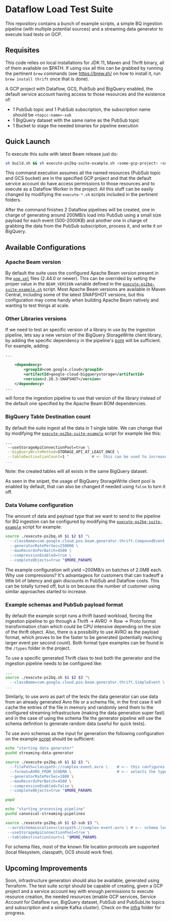 # Dataflow Load Test Suite

This repository contains a bunch of example scripts, a simple BQ ingestion pipeline (with multiple potential sources) and a streaming data generator to execute load tests on GCP.  

## Requisites

This code relies on local installations for JDK 11, Maven and Thrift binary, all of them available on $PATH. If using osx all this can be grabbed by running the pertinent `brew` commands (see https://brew.sh/ on how to install it, run `brew install thrift` once that is done).

A GCP project with Dataflow, GCS, PubSub and BigQuery enabled, the default service account having access to those resources and the existence of: 
* 1 PubSub topic and 1 PubSub subscription, the subscription name should be `<topic-name>-sub` 
* 1 BigQuery dataset with the same name as the PubSub topic
* 1 Bucket to stage the needed binaries for pipeline execution

## Quick Launch

To execute this suite with latest Beam release just do: 

```bash
sh build.sh && sh execute-ps2bq-suite-example.sh <some-gcp-project> <some-pubsub-topic-name> <some-bucket-name>
```

This command execution assumes all the named resources (PubSub topic and GCS bucket) are in the specified GCP project and that the default service account do have access permissions to those resources and to execute as a Dataflow Worker in the project. All this stuff can be easily changed by modifiying the `execute-*.sh` scripts included in the pertinent folders. 

After the command finishes 2 Dataflow pipelines will be created, one in charge of generating around 200MB/s load into PubSub using a small size payload for each event (500-2000KB) and another one in charge of grabbing the data from the PubSub subscription, process it, and write it on BigQuery. 

## Available Configurations

### Apache Beam version 

By default the suite uses the configured Apache Beam version present in the [`pom.xml`](https://github.com/prodriguezdefino/dataflow-streaming-generator/blob/main/pom.xml#L17) files (2.44.0 or newer). This can be overrided by setting the proper value in the `BEAM_VERSION` variable defined in the [`execute-ps2bq-suite-example.sh`](execute-ps2bq-suite-example.sh)  script. Most Apache Beam versions are available in Maven Central, including some of the latest SNAPSHOT versions, but this configuration may come handy when building Apache Beam natively and wanting to test things at scale. 

### Other Libraries versions 

If we need to test an specific version of a library in use by the ingestion pipeline, lets say a new version of the BigQuery StorageWrite client library, by adding the specific dependency in the pipeline's [pom](https://github.com/prodriguezdefino/dataflow-streaming-generator/blob/main/canonical-streaming-pipelines/pom.xml) will be sufficient. For example, adding: 

```xml
...
    
    <dependency>
        <groupId>com.google.cloud</groupId>
        <artifactId>google-cloud-bigquerystorage</artifactId>
        <version>2.28.3-SNAPSHOT</version>
    </dependency>
...
```

will force the ingestion pipeline to use that version of the library instead of the default one specified by the Apache Beam BOM dependencies. 

### BigQuery Table Destination count

By default the suite ingest all the data in 1 single table. We can change that by modifying the [`execute-ps2bq-suite-example`](https://github.com/prodriguezdefino/dataflow-streaming-generator/blob/main/execute-ps2bq-suite-example.sh#L38) script for example like this: 

```bash
...
 --useStorageApiConnectionPool=true \
 --bigQueryWriteMethod=STORAGE_API_AT_LEAST_ONCE \
 --tableDestinationCount=1 "          # <- this can be used to increase the number of destination tables
...
```

Note: the created tables will all exists in the same BigQuery dataset.

As seen in the snipet, the usage of BigQuery StorageWrite client pool is enabled by default, that can also be changed if needed using `false` to turn it off.

### Data Volume configuration

The amount of data and payload type that we want to send to the pipeline for BQ ingestion can be configured by modifying the [`execute-ps2bq-suite-example`](https://github.com/prodriguezdefino/dataflow-streaming-generator/blob/main/execute-ps2bq-suite-example.sh#L25) script for example:

```bash
source ./execute-ps2bq.sh $1 $2 $3 "\
  --className=com.google.cloud.pso.beam.generator.thrift.CompoundEvent \     # The payload to be generated with random data
  --generatorRatePerSec=250000 \                                             # The quantity of elements per second to be generated
  --maxRecordsPerBatch=4500 \                                                # The batch element count to be used for PubSub messages
  --compressionEnabled=true \                                                # The compression setting
  --completeObjects=true "$MORE_PARAMS                                       # If the payload objects have all the fields set 
```

The example configuration will yield ~200MB/s on batches of 2.0MB each. Why use compressions? It's advantageos for customers that can tradeoff a little bit of latency and gain discounts in PubSub and Dataflow costs. This can be totally turned off, but is on because the number of customer using similar approaches started to increase.

### Example schemas and PubSub payload format

By default the example script runs a thrift based workload, forcing the ingestion pipeline to go through a Thrift -> AVRO -> Row -> Proto format transformation chain which could be CPU intensive depending on the size of the thrift object. Also, there is a possibility to use AVRO as the payload format, which proves to be the faster to be generated (potentially reaching larger event per second count). Both format type examples can be found in the `/types` folder in the project. 

To use a specific generated Thrift class to test both the generator and the ingestion pipeline needs to be configured like:

```bash
...
source ./execute-ps2bq.sh $1 $2 $3 "\
  --className=com.google.cloud.pso.beam.generator.thrift.SimpleEvent \     # <-- changes the thrift type used to generate data
...
```

Similarly, to use avro as part of the tests the data generator can use data from an already generated Avro file or a schema file, in the first case it will cache the entries of the file in memory and randomly send them to the configured streaming infrastructure (making the data generation super fast) and in the case of using the schema file the generator pipeline will use the schema definition to generate random data (useful for quick tests). 

To use avro schemas as the input for generation the following configuration on the example [script](https://github.com/prodriguezdefino/dataflow-streaming-generator/blob/main/execute-ps2bq-suite-example.sh#L20) should be sufficient: 

``` bash
echo "starting data generator"
pushd streaming-data-generator

source ./execute-ps2bq.sh $1 $2 $3 "\
  --filePath=classpath://complex-event.avro \    # <-- this configures the file being read from classpath, other locations are supported 
  --format=AVRO_FROM_SCHEMA \                    # <-- selects the type of avro generation, AVRO_FROM_FILE would work here as well
  --generatorRatePerSec=1000 \
  --maxRecordsPerBatch=4500 \
  --compressionEnabled=false \
  --completeObjects=true "$MORE_PARAMS

popd

echo "starting processing pipeline"
pushd canonical-streaming-pipelines

source ./execute-ps2bq.sh $1 $2-sub $3 "\
 --avroSchemaLocation=classpath://complex-event.avro \ # <-- schema location, similar to the generator 
 --useStorageApiConnectionPool=true \
 --tableDestinationCount=1 "$MORE_PARAMS
``` 

For schema files, most of the known file location protocols are supported (local filesystem, classpath, GCS should work fine).

## Upcoming Improvements

Soon, infrastructure generation should also be available, generated using Terraform. The test suite script should be capable of creating, given a GCP project and a service account key with enough permissions to execute resource creation, the needed resources (enable GCP services, Service Account for Dataflow run, BigQuery dataset, PubSub and PubSubLite topics and subscription and a simple Kafka cluster). Check on the [infra](https://github.com/prodriguezdefino/dataflow-streaming-generator/blob/main/infra) folder for progress.
